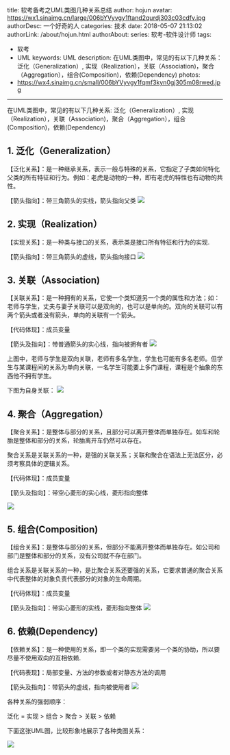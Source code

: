 title: 软考备考之UML类图几种关系总结
author: hojun
avatar: https://wx1.sinaimg.cn/large/006bYVyvgy1ftand2qurdj303c03cdfv.jpg
authorDesc: 一个好奇的人
categories: 技术
date: 2018-05-07 21:13:02
authorLink: /about/hojun.html
authorAbout:
series: 软考-软件设计师
tags:
 - 软考
 - UML
keywords: UML
description: 在UML类图中，常见的有以下几种关系：泛化（Generalization）, 实现（Realization），关联（Association)，聚合（Aggregation），组合(Composition)，依赖(Dependency)
photos:
 - https://wx4.sinaimg.cn/small/006bYVyvgy1fqmf3kyn0gj305m08rwed.jpg
---
在UML类图中，常见的有以下几种关系: 泛化（Generalization）, 实现（Realization），关联（Association)，聚合（Aggregation），组合(Composition)，依赖(Dependency)
## **1. 泛化（Generalization）**

【泛化关系】：是一种继承关系，表示一般与特殊的关系，它指定了子类如何特化父类的所有特征和行为。例如：老虎是动物的一种，即有老虎的特性也有动物的共性。

【箭头指向】：带三角箭头的实线，箭头指向父类
![](https://wx4.sinaimg.cn/large/006bYVyvgy1fqmf3kyn0gj305m08rwed.jpg)


## **2. 实现（Realization）**

【实现关系】：是一种类与接口的关系，表示类是接口所有特征和行为的实现.

【箭头指向】：带三角箭头的虚线，箭头指向接口
![](https://wx2.sinaimg.cn/large/006bYVyvgy1fqmf3nhgohj305o07w0sm.jpg)


## **3. 关联（Association)**

【关联关系】：是一种拥有的关系，它使一个类知道另一个类的属性和方法；如：老师与学生，丈夫与妻子关联可以是双向的，也可以是单向的。双向的关联可以有两个箭头或者没有箭头，单向的关联有一个箭头。

【代码体现】：成员变量

【箭头及指向】：带普通箭头的实心线，指向被拥有者
![](https://wx1.sinaimg.cn/large/006bYVyvgy1fqmf3m3p1vj30fi04f3yq.jpg)


上图中，老师与学生是双向关联，老师有多名学生，学生也可能有多名老师。但学生与某课程间的关系为单向关联，一名学生可能要上多门课程，课程是个抽象的东西他不拥有学生。

下图为自身关联：
![](https://wx1.sinaimg.cn/large/006bYVyvgy1fqmf3mjtq5j306h050mx0.jpg)


## **4. 聚合（Aggregation）**

【聚合关系】：是整体与部分的关系，且部分可以离开整体而单独存在。如车和轮胎是整体和部分的关系，轮胎离开车仍然可以存在。

聚合关系是关联关系的一种，是强的关联关系；关联和聚合在语法上无法区分，必须考察具体的逻辑关系。

【代码体现】：成员变量

【箭头及指向】：带空心菱形的实心线，菱形指向整体

![](https://wx1.sinaimg.cn/large/006bYVyvgy1fqmf3myga2j30at08vjrb.jpg)

## **5. 组合(Composition)**

【组合关系】：是整体与部分的关系，但部分不能离开整体而单独存在。如公司和部门是整体和部分的关系，没有公司就不存在部门。

组合关系是关联关系的一种，是比聚合关系还要强的关系，它要求普通的聚合关系中代表整体的对象负责代表部分的对象的生命周期。

【代码体现】：成员变量

【箭头及指向】：带实心菱形的实线，菱形指向整体
![](https://wx2.sinaimg.cn/large/006bYVyvgy1fqmf7qwzf4j306208bdfq.jpg)


## **6. 依赖(Dependency)**

【依赖关系】：是一种使用的关系，即一个类的实现需要另一个类的协助，所以要尽量不使用双向的互相依赖.

【代码表现】：局部变量、方法的参数或者对静态方法的调用

【箭头及指向】：带箭头的虚线，指向被使用者
![](https://wx1.sinaimg.cn/large/006bYVyvgy1fqmf7q9fz1j305g07d3ye.jpg)


各种关系的强弱顺序：

泛化 = 实现 > 组合 > 聚合 > 关联 > 依赖

下面这张UML图，比较形象地展示了各种类图关系：

![](https://wx2.sinaimg.cn/large/006bYVyvgy1fqmf7pih9yj30m20hx74m.jpg)
